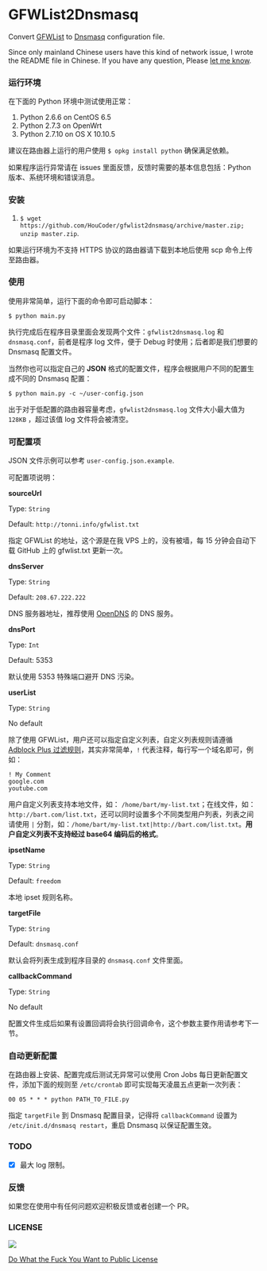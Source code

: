 # GFWList2Dnsmasq

Convert [GFWList](https://autoproxy-gfwlist.googlecode.com/svn/trunk/gfwlist.txt) to [Dnsmasq](http://www.thekelleys.org.uk/dnsmasq/doc.html) configuration file.

Since only mainland Chinese users have this kind of network issue, I wrote the README file in Chinese. If you have any question, Please [let me know](https://github.com/HouCoder/gfwlist2dnsmasq/issues/new).

### 运行环境

在下面的 Python 环境中测试使用正常：

1. Python 2.6.6 on CentOS 6.5
1. Python 2.7.3 on OpenWrt
1. Python 2.7.10 on OS X 10.10.5

建议在路由器上运行的用户使用 `$ opkg install python` 确保满足依赖。

如果程序运行异常请在 issues 里面反馈，反馈时需要的基本信息包括：Python 版本、系统环境和错误消息。

### 安装

1. `$ wget https://github.com/HouCoder/gfwlist2dnsmasq/archive/master.zip; unzip master.zip`.

如果运行环境为不支持 HTTPS 协议的路由器请下载到本地后使用 scp 命令上传至路由器。

### 使用

使用非常简单，运行下面的命令即可启动脚本：

`$ python main.py`

执行完成后在程序目录里面会发现两个文件：`gfwlist2dnsmasq.log` 和 `dnsmasq.conf`，前者是程序 log 文件，便于 Debug 时使用；后者即是我们想要的 Dnsmasq 配置文件。

当然你也可以指定自己的 **JSON** 格式的配置文件，程序会根据用户不同的配置生成不同的 Dnsmasq 配置：

`$ python main.py -c ~/user-config.json`

出于对于低配置的路由器容量考虑，`gfwlist2dnsmasq.log` 文件大小最大值为 `128KB` ，超过该值 log 文件将会被清空。

### 可配置项

JSON 文件示例可以参考 `user-config.json.example`.

可配置项说明：

**sourceUrl**

Type: `String`

Default: `http://tonni.info/gfwlist.txt`

指定 GFWList 的地址，这个源是在我 VPS 上的，没有被墙，每 15 分钟会自动下载 GitHub 上的 gfwlist.txt 更新一次。

**dnsServer**

Type: `String`

Default: `208.67.222.222`

DNS 服务器地址，推荐使用 [OpenDNS](https://www.opendns.com/home-internet-security/) 的 DNS 服务。

**dnsPort**

Type: `Int`

Default: 5353

默认使用 5353 特殊端口避开 DNS 污染。

**userList**

Type: `String`

No default

除了使用 GFWList，用户还可以指定自定义列表，自定义列表规则请遵循 [Adblock Plus 过滤规则](https://adblockplus.org/zh_CN/filters)，其实非常简单，`!` 代表注释，每行写一个域名即可，例如：

```
! My Comment
google.com
youtube.com
```

用户自定义列表支持本地文件，如： `/home/bart/my-list.txt`；在线文件，如：`http://bart.com/list.txt`，还可以同时设置多个不同类型用户列表，列表之间请使用 `|` 分割，如：`/home/bart/my-list.txt|http://bart.com/list.txt`。**用户自定义列表不支持经过 base64 编码后的格式**。

**ipsetName**

Type: `String`

Default: `freedom`

本地 ipset 规则名称。

**targetFile**

Type: `String`

Default: `dnsmasq.conf`

默认会将列表生成到程序目录的 `dnsmasq.conf` 文件里面。

**callbackCommand**

Type: `String`

No default

配置文件生成后如果有设置回调将会执行回调命令，这个参数主要作用请参考下一节。

### 自动更新配置

在路由器上安装、配置完成后测试无异常可以使用 Cron Jobs 每日更新配置文件，添加下面的规则至 `/etc/crontab` 即可实现每天凌晨五点更新一次列表：

```
00 05 * * * python PATH_TO_FILE.py
```
指定 `targetFile` 到 Dnsmasq 配置目录，记得将 `callbackCommand` 设置为 `/etc/init.d/dnsmasq restart`，重启 Dnsmasq 以保证配置生效。


### TODO

- [x] 最大 log 限制。

### 反馈

如果您在使用中有任何问题欢迎积极反馈或者创建一个 PR。

### LICENSE

![](http://www.wtfpl.net/wp-content/uploads/2012/12/wtfpl-badge-1.png)

[Do What the Fuck You Want to Public License](http://www.wtfpl.net/)
